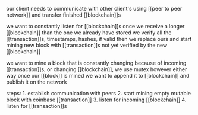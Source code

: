 our client needs to communicate with other client's using [[peer to peer network]] and transfer finished [[blockchain]]s

we want to constantly listen for [[blockchain]]s
once we receive a longer [[blockchain]] than the one we already have stored we verify all the [[transaction]]s, timestamps, hashes, if valid then we replace ours and start mining new block with [[transaction]]s not yet verified by the new [[blockchain]]

we want to mine a block that is constantly changing because of incoming [[transaction]]s, or changing [[blockchain]], we use mutex
however either way once our [[block]] is mined we want to append it to [[blockchain]] and publish it on the network

steps:
	1. establish communication with peers
	2. start mining empty mutable block with coinbase [[transaction]]
	3. listen for incoming [[blockchain]]
	4. listen for [[transaction]]s